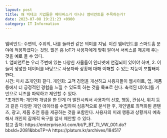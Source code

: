 ```yaml
---
layout: post
title: 왜 빅테크 기업들은 메타버스가 아니나 앰비언트를 주목하는가?
date: 2023-07-08 19:21:23 +0900
category: IT Information
---
```

 <br>
앰비언트: 주변의, 주위의, 나를 둘러싼 같은 의미를 지님.  
이런 앰비언트를 스마트홈 분야에 적용하겠다는 것임. 많은 홈 IoT가 사용자에게 맞춰 알아서 서비스를 제공해 주는 것을 예로 들 수 있다.
<br>  
1.	앰비언트는 우리 주변에 있는 다양한 사물들이 인터넷에 연결되어 있어야 하며,  
2.	이들이 생성한 데이터를 바탕으로 사용자와 상황에 대해 이해할 수 있는 지능이 포함돼야 한다.   
<br>
사견:  
마치 초개인화 같다.  
 개인화: 고객 경험을 개선하고 사용자들이 웹사이트, 앱, 제품 등에서 더 긍정적인 경험을 느낄 수 있도록 하는 것을 목표로 한다. 축척된 데이터를 기반으로 니즈를 파악하고 제안할 수 있다.  
<br>
*초개인화: 개인화 개념을 한 단계 더 발전시켜서 사용자의 선호, 행동, 관심사, 위치 등과 같은 다양한 개인 데이터를 수집하여 심층적으로 분석한 후, 개인별로 최적화된 콘텐츠, 광고, 제품 추천 등을 제공하는 것을 포함한다. 사용자의 미래 행동과 상황까지 예측해서 개인의 잠재적 욕구를 앞서 제안할 수 있다.  
<br>
참고 출처: https://enterprise.kt.com/bt/P_BT_TI_VW_001.do?bbsId=2081&bbsTP=A  
https://platum.kr/archives/184517  
